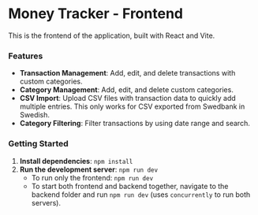 # Money Tracker - Frontend

This is the frontend of the application, built with React and Vite.

### Features
- **Transaction Management**: Add, edit, and delete transactions with custom categories.
- **Category Management**: Add, edit, and delete custom categories.
- **CSV Import**: Upload CSV files with transaction data to quickly add multiple entries. This only works for CSV exported from Swedbank in Swedish.
- **Category Filtering**: Filter transactions by using date range and search.

### Getting Started
1. **Install dependencies**: `npm install`
2. **Run the development server**: `npm run dev`
    - To run only the frontend: `npm run dev` 
    - To start both frontend and backend together, navigate to the backend folder and run `npm run dev` (uses `concurrently` to run both servers).

